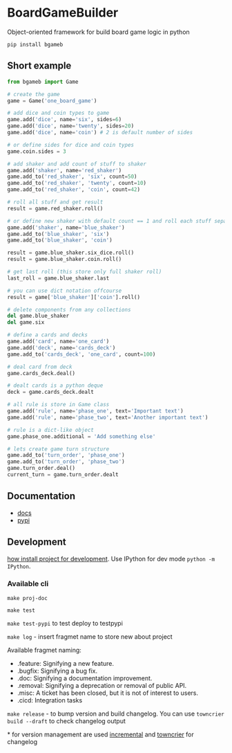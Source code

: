 # BoardGameBuilder

Object-oriented framework for build board game logic in python

`pip install bgameb`

## Short example

```python
from bgameb import Game

# create the game
game = Game('one_board_game')

# add dice and coin types to game
game.add('dice', name='six', sides=6)
game.add('dice', name='twenty', sides=20)
game.add('dice', name='coin') # 2 is default number of sides

# or define sides for dice and coin types
game.coin.sides = 3

# add shaker and add count of stuff to shaker
game.add('shaker', name='red_shaker')
game.add_to('red_shaker', 'six', count=50)
game.add_to('red_shaker', 'twenty', count=10)
game.add_to('red_shaker', 'coin', count=42)

# roll all stuff and get result
result = game.red_shaker.roll()

# or define new shaker with default count == 1 and roll each stuff separatly
game.add('shaker', name='blue_shaker')
game.add_to('blue_shaker', 'six')
game.add_to('blue_shaker', 'coin')

result = game.blue_shaker.six_dice.roll()
result = game.blue_shaker.coin.roll()

# get last roll (this store only full shaker roll)
last_roll = game.blue_shaker.last

# you can use dict notation offcourse
result = game['blue_shaker']['coin'].roll()

# delete components from any collections
del game.blue_shaker
del game.six

# define a cards and decks
game.add('card', name='one_card')
game.add('deck', name='cards_deck')
game.add_to('cards_deck', 'one_card', count=100)

# deal card from deck
game.cards_deck.deal()

# dealt cards is a python deque
deck = game.cards_deck.dealt

# all rule is store in Game class
game.add('rule', name='phase_one', text='Important text')
game.add('rule', name='phase_two', text='Another important text')

# rule is a dict-like object
game.phase_one.additional = 'Add something else'

# lets create game turn structure
game.add_to('turn_order', 'phase_one')
game.add_to('turn_order', 'phase_two')
game.turn_order.deal()
current_turn = game.turn_order.dealt
```

## Documentation

- [docs](https://konstantinklepikov.github.io/BoardGameBuilder/)
- [pypi](https://pypi.org/project/bgameb/)

## Development

[how install project for development](https://konstantinklepikov.github.io/BoardGameBuilder/usage.html). Use IPython for dev mode `python -m IPython`.

### Available cli

`make proj-doc`

`make test`

`make test-pypi` to test deploy to testpypi

`make log` - insert fragmet name to store new about project

Available fragmet naming:

- .feature: Signifying a new feature.
- .bugfix: Signifying a bug fix.
- .doc: Signifying a documentation improvement.
- .removal: Signifying a deprecation or removal of public API.
- .misc: A ticket has been closed, but it is not of interest to users.
- .cicd: Integration tasks

`make release` - to bump version and build changelog. You can use `towncrier build --draft` to check changelog output

\* for version management are used [incremental](https://github.com/twisted/incremental) and [towncrier](https://pypi.org/project/towncrier/) for changelog
